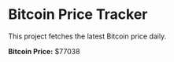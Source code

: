 # Bitcoin Price Tracker

This project fetches the latest Bitcoin price daily.

**Bitcoin Price:** $77038
